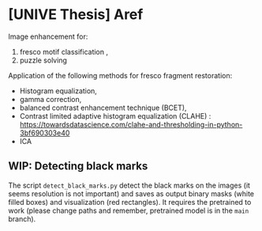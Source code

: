# [UNIVE Thesis] Aref 

Image enhancement for:
1) fresco motif classification , 
2) puzzle solving



Application of the following methods for fresco fragment restoration:
- Histogram equalization, 
- gamma correction, 
- balanced contrast enhancement technique (BCET), 
- Contrast limited adaptive histogram equalization (CLAHE) : https://towardsdatascience.com/clahe-and-thresholding-in-python-3bf690303e40 
- ICA 


## WIP: Detecting black marks

The script `detect_black_marks.py` detect the black marks on the images (it seems resolution is not important) and saves as output binary masks (white filled boxes) and visualization (red rectangles).
It requires the pretrained to work (please change paths and remember, pretrained model is in the `main` branch).